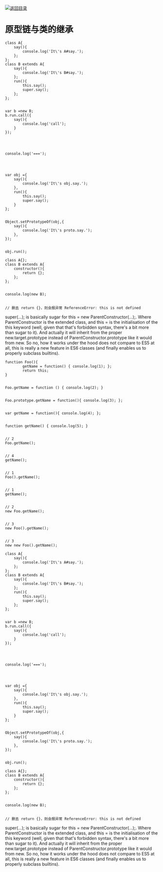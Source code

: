[![返回目录](https://parg.co/USw)](https://parg.co/bxN) 

# 原型链与类的继承

```
class A{
    say(){
        console.log('It\'s A#say.');
    };
};
class B extends A{
    say(){
        console.log('It\'s B#say.');
    };
    run(){
        this.say();
        super.say();
    };
};


var b =new B;
b.run.call({
    say(){
        console.log('call');
    }
});




console.log('===');




var obj ={
    say(){
        console.log('It\'s obj.say.');
    },
    run(){
        this.say();
        super.say();
    }
};


Object.setPrototypeOf(obj,{
    say(){
        console.log('It\'s proto.say.');
    },
});


obj.run();
```
```
class A{};
class B extends A{
    constructor(){
        return {};
    };
};


console.log(new B);


// 删去 return {}，则会报异常 ReferenceError: this is not defined
```
super(…); is basically sugar for this = new ParentConstructor(…);. Where ParentConstructor is the extended class, and this = is the initialisation of the this keyword (well, given that that's forbidden syntax, there's a bit more than sugar to it). And actually it will inherit from the proper new.target.prototype instead of ParentConstructor.prototype like it would from new. So no, how it works under the hood does not compare to ES5 at all, this is really a new feature in ES6 classes (and finally enables us to properly subclass builtins).


```
function Foo(){
        getName = function() { console.log(1); };
        return this;
}


Foo.getName = function () { console.log(2); }


Foo.prototype.getName = function(){ console.log(3); };


var getName = function(){ console.log(4); };


function getName() { console.log(5); }


// 2
Foo.getName();


// 4
getName();


// 1
Foo().getName();


// 1
getName();


// 2
new Foo.getName();


// 3
new Foo().getName();


// 3
new new Foo().getName();
```


```
class A{
    say(){
        console.log('It\'s A#say.');
    };
};
class B extends A{
    say(){
        console.log('It\'s B#say.');
    };
    run(){
        this.say();
        super.say();
    };
};


var b =new B;
b.run.call({
    say(){
        console.log('call');
    }
});




console.log('===');




var obj ={
    say(){
        console.log('It\'s obj.say.');
    },
    run(){
        this.say();
        super.say();
    }
};


Object.setPrototypeOf(obj,{
    say(){
        console.log('It\'s proto.say.');
    },
});


obj.run();
```
```
class A{};
class B extends A{
    constructor(){
        return {};
    };
};


console.log(new B);


// 删去 return {}，则会报异常 ReferenceError: this is not defined
```
super(…); is basically sugar for this = new ParentConstructor(…);. Where ParentConstructor is the extended class, and this = is the initialisation of the this keyword (well, given that that's forbidden syntax, there's a bit more than sugar to it). And actually it will inherit from the proper new.target.prototype instead of ParentConstructor.prototype like it would from new. So no, how it works under the hood does not compare to ES5 at all, this is really a new feature in ES6 classes (and finally enables us to properly subclass builtins).
